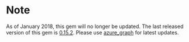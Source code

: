 Note
====
As of January 2018, this gem will no longer be updated. The last released version of this gem is [0.15.2](https://rubygems.org/gems/azure_mgmt_graph). Please use [azure_graph](https://rubygems.org/gems/azure_graph) for latest updates.